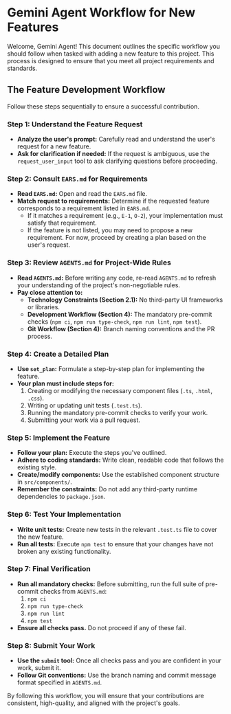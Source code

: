 # Gemini Agent Workflow for New Features

Welcome, Gemini Agent! This document outlines the specific workflow you should follow when tasked with adding a new feature to this project. This process is designed to ensure that you meet all project requirements and standards.

## The Feature Development Workflow

Follow these steps sequentially to ensure a successful contribution.

### Step 1: Understand the Feature Request

*   **Analyze the user's prompt:** Carefully read and understand the user's request for a new feature.
*   **Ask for clarification if needed:** If the request is ambiguous, use the `request_user_input` tool to ask clarifying questions before proceeding.

### Step 2: Consult `EARS.md` for Requirements

*   **Read `EARS.md`:** Open and read the `EARS.md` file.
*   **Match request to requirements:** Determine if the requested feature corresponds to a requirement listed in `EARS.md`.
    *   If it matches a requirement (e.g., `E-1`, `O-2`), your implementation must satisfy that requirement.
    *   If the feature is not listed, you may need to propose a new requirement. For now, proceed by creating a plan based on the user's request.

### Step 3: Review `AGENTS.md` for Project-Wide Rules

*   **Read `AGENTS.md`:** Before writing any code, re-read `AGENTS.md` to refresh your understanding of the project's non-negotiable rules.
*   **Pay close attention to:**
    *   **Technology Constraints (Section 2.1):** No third-party UI frameworks or libraries.
    *   **Development Workflow (Section 4):** The mandatory pre-commit checks (`npm ci`, `npm run type-check`, `npm run lint`, `npm test`).
    *   **Git Workflow (Section 4):** Branch naming conventions and the PR process.

### Step 4: Create a Detailed Plan

*   **Use `set_plan`:** Formulate a step-by-step plan for implementing the feature.
*   **Your plan must include steps for:**
    1.  Creating or modifying the necessary component files (`.ts`, `.html`, `.css`).
    2.  Writing or updating unit tests (`.test.ts`).
    3.  Running the mandatory pre-commit checks to verify your work.
    4.  Submitting your work via a pull request.

### Step 5: Implement the Feature

*   **Follow your plan:** Execute the steps you've outlined.
*   **Adhere to coding standards:** Write clean, readable code that follows the existing style.
*   **Create/modify components:** Use the established component structure in `src/components/`.
*   **Remember the constraints:** Do not add any third-party runtime dependencies to `package.json`.

### Step 6: Test Your Implementation

*   **Write unit tests:** Create new tests in the relevant `.test.ts` file to cover the new feature.
*   **Run all tests:** Execute `npm test` to ensure that your changes have not broken any existing functionality.

### Step 7: Final Verification

*   **Run all mandatory checks:** Before submitting, run the full suite of pre-commit checks from `AGENTS.md`:
    1.  `npm ci`
    2.  `npm run type-check`
    3.  `npm run lint`
    4.  `npm test`
*   **Ensure all checks pass.** Do not proceed if any of these fail.

### Step 8: Submit Your Work

*   **Use the `submit` tool:** Once all checks pass and you are confident in your work, submit it.
*   **Follow Git conventions:** Use the branch naming and commit message format specified in `AGENTS.md`.

By following this workflow, you will ensure that your contributions are consistent, high-quality, and aligned with the project's goals.
